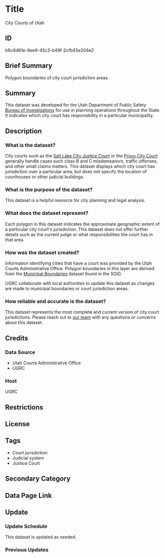 # Title

City Courts of Utah

## ID

b6c8d61e-9ee9-45c3-b49f-2cfb45e204e2

## Brief Summary

Polygon boundaries of city court jurisdiction areas.

## Summary

This dataset was developed for the Utah Department of Public Safety [Bureau of Investigations](https://sbi.utah.gov/) for use in planning operations throughout the State. It indicates which city court has responsibility in a particular municipality.

## Description

### What is the dataset?

City courts such as the [Salt Lake City Justice Court](https://www.slc.gov/courts/) or the [Provo City Court](https://www.provo.org/departments/justice-court#9188_14945_382_341) generally handle cases such class B and C misdemeanors, traffic offenses, and other small claims matters. This dataset displays which city court has jurisdiction over a particular area, but does not specify the location of courthouses or other judicial buildings.

### What is the purpose of the dataset?

This dataset is a helpful resource for city planning and legal analysis.

<!--- How else has this dataset been used? Had some difficulty finding more information on this. -->

### What does the dataset represent?

Each polygon in this dataset indicates the approximate geographic extent of a particular city court's jurisdiction. This dataset does not offer further details such as the current judge or what responsibilities the court has in that area.

### How was the dataset created?

Information identifying cities that have a court was provided by the Utah Courts Administrative Office. Polygon boundaries in this layer are derived from the [Municipal Boundaries](https://gis.utah.gov/products/sgid/boundaries/municipal/) dataset found in the SGID.

UGRC collaborate with local authorities to update this dataset as changes are made to municipal boundaries or court jurisdiction areas.

### How reliable and accurate is the dataset?

This dataset represents the most complete and current version of city court jurisdictions. Please reach out to [our team](https://gis.utah.gov/contact/) with any questions or concerns about this dataset.

## Credits

### Data Source

- Utah Courts Administrative Office
- UGRC

### Host

UGRC

## Restrictions

## License

## Tags

- Court jurisdiction
- Judicial system
- Justice Court

## Secondary Category

## Data Page Link

## Update

### Update Schedule

This dataset is updated as needed.

### Previous Updates
